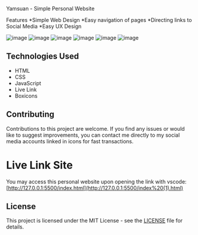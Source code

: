 Yamsuan - Simple Personal Website

Features
*Simple Web Design
*Easy navigation of pages
*Directing links to Social Media
*Easy UX Design

![image](https://github.com/gabriel3140/PersonalWebsitee/assets/162997743/14433fca-a851-41dd-8633-6ef63995f3f2)
![image](https://github.com/gabriel3140/PersonalWebsitee/assets/162997743/b394b944-b62b-4a89-83c7-c75242a9cc8a)
![image](https://github.com/gabriel3140/PersonalWebsitee/assets/162997743/245bb3b1-a1a3-4a94-97c4-5f8c31168536)
![image](https://github.com/gabriel3140/PersonalWebsitee/assets/162997743/a90453f5-296f-4ff5-9a13-211db16487b5)
![image](https://github.com/gabriel3140/PersonalWebsitee/assets/162997743/19d38e89-e393-4942-b833-a2f4e52d4f07)
![image](https://github.com/gabriel3140/PersonalWebsitee/assets/162997743/aae8b090-78b4-4d05-b863-50f021904d10)

## Technologies Used
- HTML
- CSS
- JavaScript
- Live Link
- Boxicons

## Contributing 
Contributions to this project are welcome. If you find any issues or would like to suggest improvements, you can contact me directly to my social media accounts linked in icons for fast transactions.

# Live Link Site
You may access this personal website upon opening the link with vscode: [http://127.0.0.1:5500/index.html](http://127.0.0.1:5500/index%20(1).html)

## License
This project is licensed under the MIT License - see the [LICENSE](LICENSE) file for details. 
```





